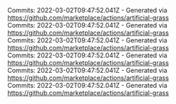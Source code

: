 Commits: 2022-03-02T09:47:52.041Z - Generated via https://github.com/marketplace/actions/artificial-grass
<br>
Commits: 2022-03-02T09:47:52.041Z - Generated via https://github.com/marketplace/actions/artificial-grass
<br>
Commits: 2022-03-02T09:47:52.041Z - Generated via https://github.com/marketplace/actions/artificial-grass
<br>
Commits: 2022-03-02T09:47:52.041Z - Generated via https://github.com/marketplace/actions/artificial-grass
<br>
Commits: 2022-03-02T09:47:52.041Z - Generated via https://github.com/marketplace/actions/artificial-grass
<br>
Commits: 2022-03-02T09:47:52.041Z - Generated via https://github.com/marketplace/actions/artificial-grass
<br>
